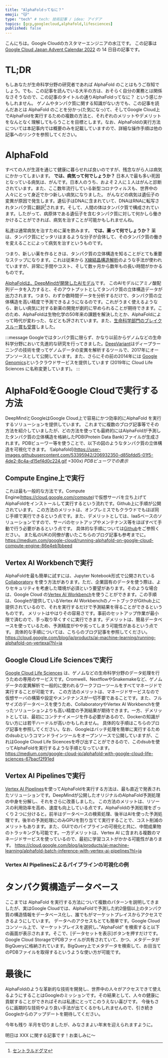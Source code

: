 ```yaml
---
title: "AlphaFoldってなに？"
emoji: "😽"
type: "tech" # tech: 技術記事 / idea: アイデア
topics: [gcp,googlecloud,alphafold,lifesciences]
published: false
---
```


こんにちは。Google Cloudのカスタマーエンジニアの水江です。
この記事は [Google Cloud Japan Advent Calendar 2022](https://zenn.dev/google_cloud_jp/articles/12bd83cd5b3370) の 14 日目の記事です。

# TL;DR
もしあなたが生命科学分野の研究者であれば AlphaFold のことはもうご存知でしょう。でも、この記事を読んでいる大半の方は、おそらく自分の業務とは関係なさそうなので、この記事のタイトルの通りAlphaFoldってなに？ という感じかもしれません。
ゲノムやタンパク質に関する知識がない方でも、この記事を読んだあとは AlphaFold のことを分かっ(た気になっ)て、そしてGoogle Cloud上でAlphaFoldを実行するための複数の方法と、それぞれのメリットやデメリットをなんとなく理解してもらうことを目標とします。なお、AlphaFoldの実行方法については本記事内では概要のみを記載していますので、詳細な操作手順は他の記事へのリンクを参照してください。

# AlphaFold
すべての人が生涯を通じて健康に暮らせれば良いのですが、残念ながら人は病気にかかってしまいます。
**では、病気って何でしょうか？**
日本人で最も多い死因となっている病気は、がんです。日本人のうち、およそ２人に１人はがんと診断されています。また、ここ数年流行している新型コロナウィルスも、世界中の人々にとって身近でかつ新しい病気になりました。
がんなどの病気は遺伝子の変異が原因で発生します。遺伝子はDNAに含まれていて、DNAはRNAに転写されタンパク質に翻訳[^1]されます。そして、人間の体はタンパク質で構成されています。したがって、病原体である遺伝子を含むタンパク質に対して何かしら働きかけることができれば、病気を治すことが可能かもしれませんね。

[^1]:[セントラルドグマ](https://ja.wikipedia.org/wiki/%E3%82%BB%E3%83%B3%E3%83%88%E3%83%A9%E3%83%AB%E3%83%89%E3%82%B0%E3%83%9E)

私達は通常病気を治すために薬を飲みます。
**では、薬って何でしょうか？**
薬は、タンパク質にピッタリはまるような分子が合体して、そのタンパク質の働きを変えることによって病気を治すというものです。

つまり、新しい薬を作るときは、タンパク質の立体構造を知ることがとても重要なステップになります。これは従来から [X線結晶構造解析](https://ja.wikipedia.org/wiki/X%E7%B7%9A%E7%B5%90%E6%99%B6%E6%A7%8B%E9%80%A0%E8%A7%A3%E6%9E%90)のような手法が使われていますが、非常に手間やコスト、そして数ヶ月から数年もの長い時間がかかるものです。

[AlphaFoldは、DeepMindが開発したAIモデル](https://en.wikipedia.org/wiki/AlphaFold)です。 このAIモデルにアミノ酸配列データを入力すると、そのアウトプットとしてタンパク質の立体構造データが出力されます。つまり、わずか数時間データを分析するだけで、タンパク質の立体構造を高い精度で予測できるようになるのです。これがうまく使えるようなら、新しい病気に対する新薬の開発が劇的に早められることが期待できます。このため、AlphaFoldは生物化学の50年来の課題を解決したとか、AlphaFoldによって時代が変わった、などとも評されています。また、[生命科学部門のブレイクスルー賞も受賞](https://www.nature.com/articles/d41586-022-02999-9)しました。

:::message
Googleではタンパク質に限らず、かなり以前からゲノムなどの生命科学分野において先進的な研究を行ってきました。[DeepVariant](https://github.com/google/deepvariant)はディープラーニングの技術を使ってゲノムデータの変異を解析するツールで、2017年にオープンソースとして公開しています。また、さらにその前の2014年には [Google Genomics](https://cloud.google.com/life-sciences)というクラウドサービスを提供しています (2019年に Cloud Life Sciences に名称変更しています)。
:::

# AlphaFoldをGoogle Cloudで実行する方法

DeepMindとGoogleはGoogle Cloud上で容易にかつ効率的にAlphaFold を実行するソリューションを提供しています。
これまでに複数のブログ記事等でその方法を紹介していましたが、どの方法を使っても最終的にはAlphaFoldが予測したタンパク質の立体構造を格納したPDB(Protein Data Bank)ファイルが生成されます。PDBビューワー等を使うことで、以下の図のようなタンパク質の立体構造を可視化できます。
![alphafold](https://user-images.githubusercontent.com/53395942/206932350-d85bfdd5-01f5-4de2-8c4a-d15ef4d0c224.gif =300x)
*PDBビューワでの表示*

## Compute Engine上で実行
これは最も一般的な方法です。Compute Engine(https://cloud.google.com/compute)で仮想サーバを立ち上げてAlphaFoldをインストールして実行するという流れです。Github上に手順が公開されています。
この方法のメリットは、オンプレミスでもクラウドでもほぼ同じ手順で実行できるという点です。また、デメリットとしては、IaaSベースのソリューションですので、サーバのセットアップやメンテナンス等をほぼすべて手動で行う必要があるという点です。
具体的な手順については[Github](https://github.com/deepmind/alphafold)をご参照ください。
また私のUKの同僚が書いたこちらのブログ記事も参考までに。
https://medium.com/google-cloud/running-alphafold-on-google-cloud-compute-engine-86e4eb1bbeed


## Vertex AI Workbenchで実行
AlphaFoldを最も簡単に試すには、Jupyter Notebook形式で公開されている [Collaboratory](https://colab.research.google.com/) を使う方法があります。ただ、企業固有のデータを使う際は、よりセキュリティを考慮した環境が必須という要望があります。そのような場合は、Google Cloud の[Vertex AI Workbench](https://cloud.google.com/vertex-ai-workbench)を使うことができます。この手順は、Googleが提供しているVertex AI WorkbenchのノートブックがGithub上に提供されているので、それを実行するだけで予測結果を得ることができるというものです。
メリットはやはりその容易さです。事前のセットアップ作業が最小限で済むので、手っ取り早くすぐに実行できます。デメリットは、簡易データベースを使っているため、予測精度がやや劣ってしまう可能性があるという点です。
具体的な手順については、こちらのブログ記事を参照してください。
https://cloud.google.com/blog/ja/products/ai-machine-learning/running-alphafold-on-vertexai?hl=ja


## Google Cloud Life Sciencesで実行
[Google Cloud Life Sciences](https://cloud.google.com/life-sciences) は、ゲノムなどの生命科学分野のデータ処理を行うための専用のサービスです。Cromwell、NextflowやSnakemakeなど、ゲノムデータの変異解析で一般的に使われるワークフローツールをすべてマネージドで実行することが可能です。
この方法のメリットは、マネージドサービスなので仮想サーバの構築や設定やメンテナンスが一切不要であることです。また、フルサイズのデータベースを使うため、CollaboratoryやVertex AI Workbenchを使ったソリューションよりも高い精度の予測結果が期待できます。一方、デメリットとしては、最初にコンテナイメージを作る必要があるので、Dockerの知識がない方には若干ハードルが高いかもしれません。
具体的な手順はこちらのブログ記事を参照してください。なお、Googleはバッチ処理を簡単に実行するためのdsubというコマンドラインツールをオープンソースで公開していますが、これはGoogle Cloud Life Sicencesを呼び出すことができるので、このdsubを使ってAlphaFoldを実行するような手順となっています。
https://medium.com/google-cloud-jp/alphafold-with-google-cloud-life-sciences-67bacf2f91ed


## Vertex AI Pipelinesで実行
[Vertex AI Pipelines](https://cloud.google.com/vertex-ai/docs/pipelines)を使ってAlphaFoldを実行する方法は、最も直近で発表されたソリューションです。DeepMindが公開したオリジナルのAlphaFold予測処理の中身を分解し、それをさらに改善しました。
この方法のメリットは、リソースの利用効率を高め、速度も向上している点です。AlphaFoldの予測処理をざっくり２つに分けると。前半はデータベースの検索処理、後半はAIを使った予測処理です。後半の予測処理にのみGPUを割り当てて実行することで、コスト削減のメリットもあります。また、GUIでのパイプラインの可視化と共に、中間成果物のトラッキングも可能です。一方デメリットは、Vertex AI に含まれる複数のマネージドサービスを使っているので、最初に学習コストがかかる可能性があります。
https://cloud.google.com/blog/ja/products/ai-machine-learning/alphafold-batch-inference-with-vertex-ai-pipelines?hl=ja



### Vertex AI Pipelinesによるパイプラインの可視化の例




# タンパク質構造データベース
ここまでは AlphaFold を実行する方法について複数のパターンを説明してきましたが、実はGoogle Cloudでは、AlphaFoldで予測した約2億個以上のタンパク質の構造情報をデータベース化し、誰でもがマーケットプレイスからアクセスできるようにしています。
データへのアクセスもとても簡単です。Google Cloud コンソール上で、マーケットプレイスを選択し、”AlphaFold” を検索すると以下の画面が表示されます。そこで、[データセットを表示]ボタンを押すだけです。
Google Cloud StorageでPDBファイルが共有されていて、かつ、メタデータがBigQueryに格納されています。BigQuery上でメタデータを検索して、お目当てのPDBファイルを取得するというような使い方が可能です。




# 最後に
AlphaFoldのような革新的な技術を開発し、世界中の人々がアクセスできて使えるようにすることはGoogleのミッションです。その結果として、人々の健康に貢献することができればそれは私達にとってこのうえない喜びです。
今後もさらに画期的な技術やより良い手法が出てくるかもしれませんので、引き続きGoogleからのアップデートを期待してください。

今年も残り 半月を切りましたが、みなさまよい年末を迎えられますように。

明日は XXX に関する記事です！お楽しみに〜

